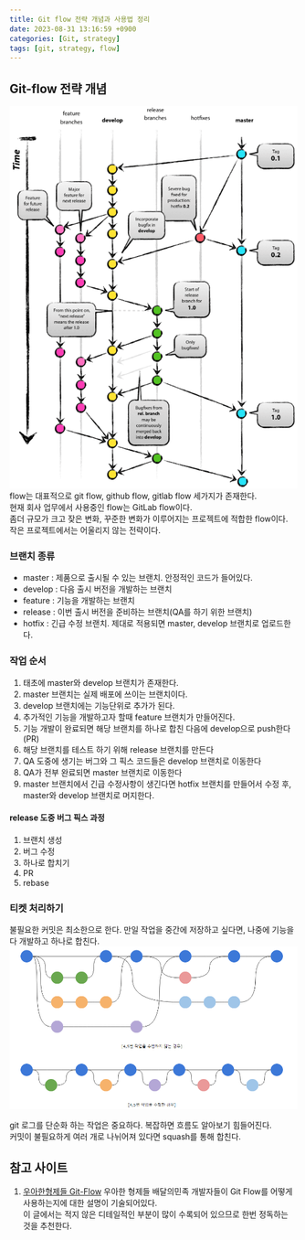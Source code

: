 ```yaml
---
title: Git flow 전략 개념과 사용법 정리
date: 2023-08-31 13:16:59 +0900
categories: [Git, strategy]
tags: [git, strategy, flow]     
---
```


## Git-flow 전략 개념
![git flow](https://raw.githubusercontent.com/mearyne/mdImgHost/master/_posts/2023-08-31-git-flow.md/254921913236536.png)
flow는 대표적으로 git flow, github flow, gitlab flow 세가지가 존재한다.  
현재 회사 업무에서 사용중인 flow는 GitLab flow이다.  
좀더 규모가 크고 잦은 변화, 꾸준한 변화가 이루어지는 프로젝트에 적합한 flow이다.  
작은 프로젝트에서는 어울리지 않는 전략이다.



### 브랜치 종류
- master : 제품으로 출시될 수 있는 브랜치. 안정적인 코드가 들어있다.
- develop : 다음 출시 버전을 개발하는 브랜치
- feature : 기능을 개발하는 브랜치
- release : 이번 출시 버전을 준비하는 브랜치(QA를 하기 위한 브랜치)
- hotfix : 긴급 수정 브랜치. 제대로 적용되면 master, develop 브랜치로 업로드한다.


### 작업 순서
1. 태초에 master와 develop 브랜치가 존재한다.
2. master 브랜치는 실제 배포에 쓰이는 브랜치이다.
3. develop 브랜치에는 기능단위로 추가가 된다.
4. 추가적인 기능을 개발하고자 할때 feature 브랜치가 만들어진다.
5. 기능 개발이 완료되면 해당 브랜치를 하나로 합친 다음에 develop으로 push한다(PR)
6. 해당 브랜치를 테스트 하기 위해 release 브랜치를 만든다
7. QA 도중에 생기는 버그와 그 픽스 코드들은 develop 브랜치로 이동한다
8. QA가 전부 완료되면 master 브랜치로 이동한다
9. master 브랜치에서 긴급 수정사항이 생긴다면 hotfix 브랜치를 만들어서 수정 후, master와 develop 브랜치로 머지한다.


#### release 도중 버그 픽스 과정
1. 브랜치 생성
2. 버그 수정
3. 하나로 합치기
4. PR
5. rebase


### 티켓 처리하기
불필요한 커밋은  최소한으로 한다. 만일 작업을 중간에 저장하고 싶다면, 나중에 기능을 다 개발하고 하나로 합친다.  
![git flow squash](https://raw.githubusercontent.com/mearyne/mdImgHost/master/_posts/2023-08-31-git-flow.md/555813813258976.png)

git 로그를 단순화 하는 작업은 중요하다. 복잡하면 흐름도 알아보기 힘들어진다.  
커밋이 불필요하게 여러 개로 나뉘어져 있다면 squash를 통해 합친다.  


## 참고 사이트
1. [우아한형제들 Git-Flow](https://techblog.woowahan.com/2553/)
우아한 형제들 배달의민족 개발자들이 Git Flow를 어떻게 사용하는지에 대한 설명이 기술되어있다.  
이 글에서는 적지 않은 디테일적인 부분이 많이 수록되어 있으므로 한번 정독하는 것을 추천한다.  